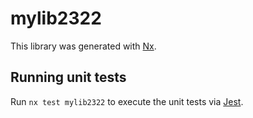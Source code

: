 # mylib2322

This library was generated with [Nx](https://nx.dev).

## Running unit tests

Run `nx test mylib2322` to execute the unit tests via [Jest](https://jestjs.io).
